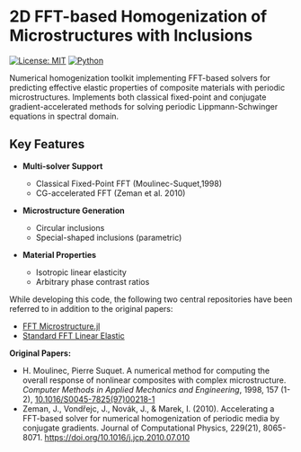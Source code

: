 # 2D FFT-based Homogenization of Microstructures with Inclusions

[![License: MIT](https://img.shields.io/badge/License-MIT-yellow.svg)](https://opensource.org/licenses/MIT)
[![Python](https://img.shields.io/badge/Python-3.8%2B-blue.svg)](https://www.python.org/)

Numerical homogenization toolkit implementing FFT-based solvers for predicting effective elastic properties of composite materials with periodic microstructures. Implements both classical fixed-point and conjugate gradient-accelerated methods for solving periodic Lippmann-Schwinger equations in spectral domain.

## Key Features

- **Multi-solver Support**
  - Classical Fixed-Point FFT (Moulinec-Suquet,1998)
  - CG-accelerated FFT (Zeman et al. 2010)
  
- **Microstructure Generation**
  - Circular inclusions
  - Special-shaped inclusions (parametric)
  
- **Material Properties**
  - Isotropic linear elasticity
  - Arbitrary phase contrast ratios

 While developing this code, the following two central repositories have been referred to in addition to the original papers:
 
 - [FFT Microstructure.jl](https://github.com/Arvinth-shankar/FFT_Composite/blob/main/FFT_microstructure.jl)
 - [Standard FFT Linear Elastic](https://github.com/Firdes/FFT-based-Homogenization/blob/master/standardFFT-linear-elastic.py)
 
 **Original Papers:**  
- H. Moulinec, Pierre Suquet. A numerical method for computing the overall response of nonlinear composites with complex microstructure. *Computer Methods in Applied Mechanics and Engineering*, 1998, 157 (1-2), [10.1016/S0045-7825(97)00218-1](https://doi.org/10.1016/S0045-7825(97)00218-1)
- Zeman, J., Vondřejc, J., Novák, J., & Marek, I. (2010). Accelerating a FFT-based solver for numerical homogenization of periodic media by conjugate gradients. Journal of Computational Physics, 229(21), 8065-8071. https://doi.org/10.1016/j.jcp.2010.07.010
